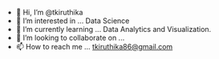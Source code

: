 - 👋 Hi, I’m @tkiruthika
- 👀 I’m interested in ... Data Science
- 🌱 I’m currently learning ... Data Analytics and Visualization.
- 💞️ I’m looking to collaborate on ...
- 📫 How to reach me ... tkiruthika86@gmail.com

<!---
tkiruthika/tkiruthika is a ✨ special ✨ repository because its `README.md` (this file) appears on your GitHub profile.
You can click the Preview link to take a look at your changes.
--->
